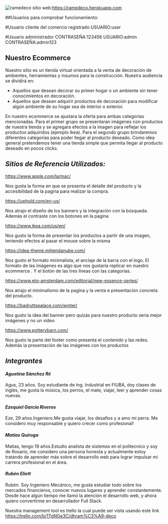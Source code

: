 
![ramedeco](https://user-images.githubusercontent.com/58121395/118283737-11bb7200-b4a6-11eb-9420-c3907beccd11.png)
sitio web:https://ramedeco.herokuapp.com

##Usuarios para comprobar funcionamiento:

#Usuario cliente del comercio registrado
USUARIO:user

#Usuario administrador
CONTRASEÑA:123456
USUARIO:admin
CONTRASEÑA:admin123

## Nuestro Ecommerce

Nuestro sitio es un tienda virtual orientada a la venta de decoración de ambientes, herramientas y insumos para la construcción. Nuestra audiencia se dividirá en:

- Aquellos que desean decorar su primer hogar o un ambiente sin tener conocimientos en decoración.
- Aquellos que desean adquirir productos de decoración para modificar algún ambiente de su hogar sea de interior o exterior.

En nuestro ecommerce se ajustara la oferta para ambas categorías mencionadas. Para el primer grupo se presentaran imágenes con productos de nuestra tienda y se agregara efectos a la imagen para reflejar los productos adquiridos (ejemplo Ikea).
Para el segundo grupo brindaremos diferentes categorías para poder llegar al producto deseado. Como idea general pretendemos tener una tienda simple que permita llegar al producto deseado en pocos clicks.



## ***Sitios de Referencia Utilizados:***

https://www.apple.com/la/mac/ 

Nos gusta la forma en que se presenta el detalle del producto y la accesibilidad de la pagina para realizar la compra.

https://uphold.com/en-us/

Nos atrajo el diseño de los banners y la integración con la búsqueda. Además el contraste con los botones en la pagina

https://www.ikea.com/us/en/

Nos gusto la forma de presentar los productos a partir de una imagen, teniendo efectos al pasar el mouse sobre la misma

https://idea-theme.mitiendanube.com/

Nos gusto el formato minimalista, el anclaje de la barra con el logo. El formato de las imágenes es algo que nos gustaría replicar en nuestro ecommerce . Y el botón de las tres líneas con las categorías.

https://www.etq-amsterdam.com/editorial/new-essence-series/

Nos atrajo el minimalismo de la pagina y la venta e presentación concreta del producto. 

https://badruttspalace.com/winter/

Nos gusto la idea del banner pero quizás para nuestro producto seria mejor imágenes y no un video

https://www.potterybarn.com/

Nos gusto la parte del footer como presenta el contenido y las redes. Además la presentación de las imágenes con los productos 



## *Integrantes*



#### *Agustina Sánchez Ré*

Agus, 23 años. Soy estudiante de Ing. Industrial en FIUBA, doy clases de inglés, me gusta la música, los perros, el mate, viajar, leer y aprender cosas nuevas.

#### *Ezequiel Garcia Riveros*

Eze, 29 años.Ingeniero.Me gusta viajar, los desafios y a amo mi perra. Me considero muy responsable y quiero crecer como profesional! 

#### *Matías Quiroga*

  Matias, tengo 19 años.Estudio analista de sistemas en el politecnico y soy de Rosario, me considero una persona honesta y actualmente estoy tratando de aprender más sobre el desarrollo web para lograr impulsar mi carrera profesional en el área.

#### *Rubén Eliett*

  Rubén. Soy Ingeniero Mecánico, me gusta estudiar todo sobre los mercados financieros, conocer nuevos lugares y aprender constantemente. Desde hace algún tiempo me llamó la atención el desarrollo web, y ahora quiero convertirme en desarrollador Full Stack.


Nuestra management tool es trello la cual puede ser vista usando este link https://trello.com/b/1TgNGe3C/dhram%C3%A9-deco
